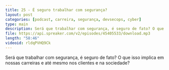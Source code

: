 ```yaml
---
title: 25 - É seguro trabalhar com segurança?
layout: post
categories: [podcast, carreira, segurança, devsecops, cyber]
type: main
description: Será que trabalhar com segurança, é seguro de fato? O que isso implica em nossas carreiras e até mesmo nos clientes e na sociedade?
file: https://api.spreaker.com/v2/episodes/45405533/download.mp3
length: "58:46"
videoid: rldqPVHQ9Ck
---
```


Será que trabalhar com segurança, é seguro de fato? O que isso implica em nossas carreiras e até mesmo nos clientes e na sociedade?